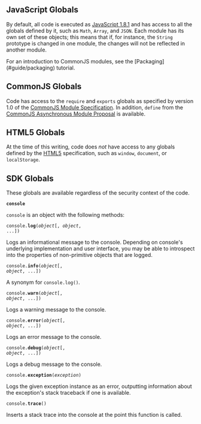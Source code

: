 
## JavaScript Globals ##

By default, all code is executed as [JavaScript 1.8.1] and has access
to all the globals defined by it, such as `Math`, `Array`, and `JSON`. Each
module has its own set of these objects; this means that if, for
instance, the `String` prototype is changed in one module, the changes
will not be reflected in another module.

<span class="aside">
For an introduction to CommonJS modules, see the
[Packaging](#guide/packaging) tutorial.
</span>

## CommonJS Globals ##

Code has access to the `require` and `exports` globals
as specified by version 1.0 of the [CommonJS Module Specification].
In addition, `define` from the [CommonJS Asynchronous Module Proposal]
is available.

## HTML5 Globals ##

At the time of this writing, code does *not* have access to
any globals defined by the [HTML5] specification, such as `window`,
`document`, or `localStorage`.

## SDK Globals ##

These globals are available regardless of the security context of the code.

<code>**console**</code>

`console` is an object with the following methods:

<code>console.**log**(*object*[, *object*, ...])</code>

Logs an informational message to the console. Depending on console's
underlying implementation and user interface, you may be able to
introspect into the properties of non-primitive objects that are
logged.

<code>console.**info**(*object*[, *object*, ...])</code>

A synonym for `console.log()`.

<code>console.**warn**(*object*[, *object*, ...])</code>

Logs a warning message to the console.

<code>console.**error**(*object*[, *object*, ...])</code>

Logs an error message to the console.

<code>console.**debug**(*object*[, *object*, ...])</code>

Logs a debug message to the console.

<code>console.**exception**(*exception*)</code>

Logs the given exception instance as an error, outputting information
about the exception's stack traceback if one is available.

<code>console.**trace**()</code>

Inserts a stack trace into the console at the point this function is called.

  [Components object]: https://developer.mozilla.org/en/Components_object
  [Security Roadmap]: #guide/security-roadmap
  [HTML5]: http://dev.w3.org/html5/spec/Overview.html
  [JavaScript 1.8.1]: https://developer.mozilla.org/En/New_in_JavaScript_1.8.1
  [CommonJS Module Specification]: http://wiki.commonjs.org/wiki/Modules/1.0
  [CommonJS Asynchronous Module Proposal]: http://wiki.commonjs.org/wiki/Modules/AsynchronousDefinition
  [Package Specification]: #guide/package-spec
